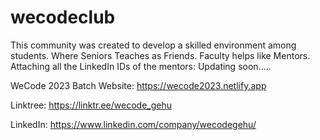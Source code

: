 # wecodeclub
This community was created to develop a skilled environment among students. Where Seniors Teaches as Friends. Faculty helps like Mentors.
Attaching all the LinkedIn IDs of the mentors: Updating soon.....

WeCode 2023 Batch Website: https://wecode2023.netlify.app

Linktree: https://linktr.ee/wecode_gehu

LinkedIn: https://www.linkedin.com/company/wecodegehu/
